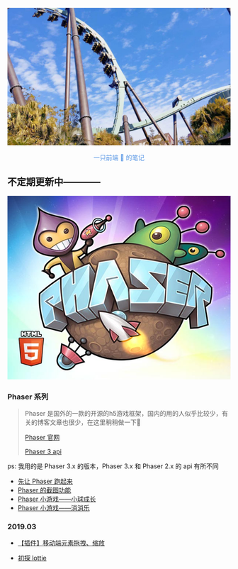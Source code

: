 ![](title.jpg)

<center><font color=#5192e4>一只前端 🦍 的笔记</font></center>

## 不定期更新中————

![](phaser.jpg)

### Phaser 系列

> Phaser 是国外的一款的开源的h5游戏框架，国内的用的人似乎比较少，有关的博客文章也很少，在这里稍稍做一下📝
>
> [Phaser 官网](http://phaser.io/)
>
> [Phaser 3 api](https://photonstorm.github.io/phaser3-docs/index.html)

ps: 我用的是 Phaser 3.x 的版本，Phaser 3.x 和 Phaser 2.x 的 api 有所不同

- [先让 Phaser 跑起来](https://github.com/hewq/blog/blob/master/Phaser/helloworld.md)
- [Phaser 的截图功能](https://github.com/hewq/blog/blob/master/Phaser/snapshotarea.md)
- [Phaser 小游戏——小球成长](https://github.com/hewq/blog/blob/master/Phaser/growingCircle.md)
- [Phaser 小游戏——消消乐](https://github.com/hewq/blog/blob/master/Phaser/dragandmatch.md)



### 2019.03

- [【插件】移动端元素拖拽、缩放](https://github.com/hewq/blog/blob/master/javascript/%E3%80%90%E6%8F%92%E4%BB%B6%E3%80%91%E7%A7%BB%E5%8A%A8%E7%AB%AF%E5%85%83%E7%B4%A0%E6%8B%96%E6%8B%BD%E3%80%81%E7%BC%A9%E6%94%BE.md)

- [初探 lottie](https://github.com/hewq/blog/blob/master/javascript/%E5%88%9D%E6%8E%A2Lottie.md)

  
